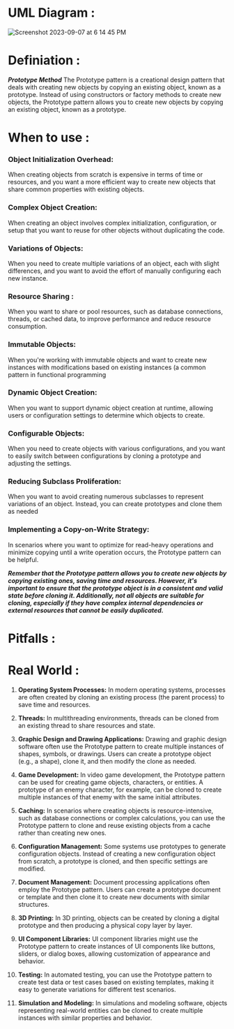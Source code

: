 # UML Diagram :

![Screenshot 2023-09-07 at 6 14 45 PM](https://github.com/SiddharthMathurDeveloper/Backend-Engineering/assets/133037456/7a9ddc6f-2929-4f42-94a3-c5c82279a77c)

# Definiation :
***Prototype Method*** The Prototype pattern is a creational design pattern that deals with creating new objects by copying an existing object, known as a prototype. 
Instead of using constructors or factory methods to create new objects, the Prototype pattern allows you to create new objects by copying an existing object, known as a prototype.





# When to use :
### Object Initialization Overhead: 
When creating objects from scratch is expensive in terms of time or resources, and you want a more efficient way to create new objects that share common properties with existing objects.


### Complex Object Creation:
When creating an object involves complex initialization, configuration, or setup that you want to reuse for other objects without duplicating the code.


### Variations of Objects: 
When you need to create multiple variations of an object, each with slight differences, and you want to avoid the effort of manually configuring each new instance.


### Resource Sharing : 
When you want to share or pool resources, such as database connections, threads, or cached data, to improve performance and reduce resource consumption.


### Immutable Objects: 
When you're working with immutable objects and want to create new instances with modifications based on existing instances (a common pattern in functional programming

### Dynamic Object Creation: 
When you want to support dynamic object creation at runtime, allowing users or configuration settings to determine which objects to create.


### Configurable Objects: 
When you need to create objects with various configurations, and you want to easily switch between configurations by cloning a prototype and adjusting the settings.


### Reducing Subclass Proliferation: 
When you want to avoid creating numerous subclasses to represent variations of an object. Instead, you can create prototypes and clone them as needed

### Implementing a Copy-on-Write Strategy: 
In scenarios where you want to optimize for read-heavy operations and minimize copying until a write operation occurs, the Prototype pattern can be helpful.



***Remember that the Prototype pattern allows you to create new objects by copying existing ones, saving time and resources. However, it's important to ensure that the prototype object is in a consistent and valid state before cloning it. Additionally, not all objects are suitable for cloning, especially if they have complex internal dependencies or external resources that cannot be easily duplicated.***



# Pitfalls :





# Real World :

1. **Operating System Processes:** In modern operating systems, processes are often created by cloning an existing process (the parent process) to save time and resources.

2. **Threads:** In multithreading environments, threads can be cloned from an existing thread to share resources and state.

3. **Graphic Design and Drawing Applications:** Drawing and graphic design software often use the Prototype pattern to create multiple instances of shapes, symbols, or drawings. Users can create a prototype object (e.g., a shape), clone it, and then modify the clone as needed.

4. **Game Development:** In video game development, the Prototype pattern can be used for creating game objects, characters, or entities. A prototype of an enemy character, for example, can be cloned to create multiple instances of that enemy with the same initial attributes.

5. **Caching:** In scenarios where creating objects is resource-intensive, such as database connections or complex calculations, you can use the Prototype pattern to clone and reuse existing objects from a cache rather than creating new ones.

6. **Configuration Management:** Some systems use prototypes to generate configuration objects. Instead of creating a new configuration object from scratch, a prototype is cloned, and then specific settings are modified.

7. **Document Management:** Document processing applications often employ the Prototype pattern. Users can create a prototype document or template and then clone it to create new documents with similar structures.

8. **3D Printing:** In 3D printing, objects can be created by cloning a digital prototype and then producing a physical copy layer by layer.

9. **UI Component Libraries:** UI component libraries might use the Prototype pattern to create instances of UI components like buttons, sliders, or dialog boxes, allowing customization of appearance and behavior.

10. **Testing:** In automated testing, you can use the Prototype pattern to create test data or test cases based on existing templates, making it easy to generate variations for different test scenarios.

11. **Simulation and Modeling:** In simulations and modeling software, objects representing real-world entities can be cloned to create multiple instances with similar properties and behavior.




